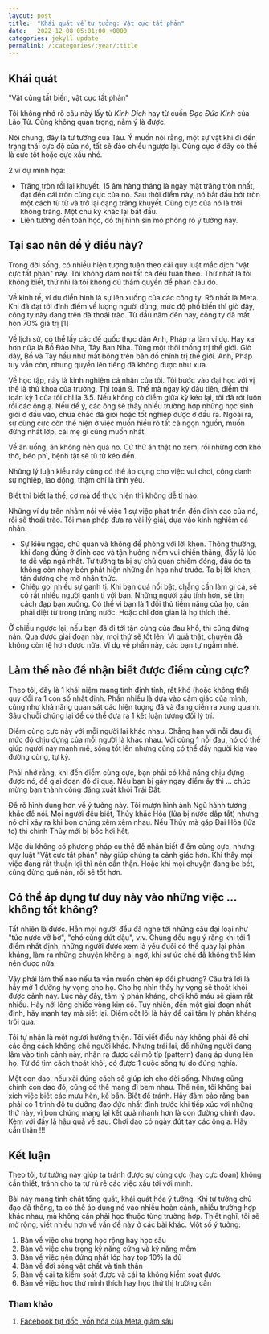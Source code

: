 ```yaml
---
layout: post
title:  "Khái quát về tư tưởng: Vật cực tất phản" 
date:   2022-12-08 05:01:00 +0000
categories: jekyll update
permalink: /:categories/:year/:title
---
```

## Khái quát
"Vật cùng tất biến, vật cực tất phản" 

Tôi không nhớ rõ câu này lấy từ <em>Kinh Dịch</em> hay từ cuốn <em>Đạo Đức Kinh</em> của Lão Tử. Cũng không quan trọng, nắm ý là được.

Nói chung, đây là tư tưởng của Tàu. Ý muốn nói rằng, một sự vật khi đi đến trạng thái cực độ của nó, tất sẽ đảo chiều ngược lại. Cùng cực ở đây có thể là cực tốt hoặc cực xấu nhé. 

2 ví dụ minh họa:
- Trăng tròn rồi lại khuyết. 15 âm hàng tháng là ngày mặt trăng tròn nhất, đạt đến cái tròn cùng cực của nó. Sau thời điểm này, nó bắt đầu bớt tròn một cách từ từ và trở lại dạng trăng khuyết. Cùng cực của nó là trời không trăng. Một chu kỳ khác lại bắt đầu. 
- Liên tưởng đến toán học, đồ thị hình sin mô phỏng rõ ý tưởng này. 

## Tại sao nên để ý điều này?
Trong đời sống, có nhiều hiện tượng tuân theo cái quy luật mắc dịch "vật cực tất phản" này. Tôi không dám nói tất cả đều tuân theo. Thứ nhất là tôi không biết, thứ nhì là tôi không đủ thẩm quyền để phán câu đó. 

Về kinh tế, ví dụ điển hình là sự lên xuống của các công ty. Rõ nhất là Meta. Khi đã đạt tới đỉnh điểm về lượng người dùng, mức độ phổ biến thì giờ đây, công ty này đang trên đà thoái trào. Từ đầu năm đến nay, công ty đã mất hon 70% giá trị [1]

Về lịch sử, có thể lấy các đế quốc thục dân Anh, Pháp ra làm ví dụ. Hay xa hơn nữa là Bồ Đào Nha, Tây Ban Nha. Từng một thời thống trị thế giới. Giờ đây, Bồ và Tây hầu như mất bóng trên bản đồ chính trị thế giới. Anh, Pháp tuy vẫn còn, nhưng quyền lên tiếng đã không được như xưa. 

Về học tập, này là kinh nghiệm cá nhân của tôi. Tôi bước vào đại học với vị thế là thủ khoa của trường. Thi toán 9. Thế mà ngay kỳ đầu tiên, điểm thi toán kỳ 1 của tôi chỉ là 3.5. Nếu không có điểm giữa kỳ kéo lại, tôi đã rớt luôn rồi các ông ạ. Nếu để ý, các ông sẽ thấy nhiều trường hợp những học sinh giỏi ở đầu vào, chưa chắc đã giỏi hoặc tốt nghiệp được ở đầu ra. Ngoài ra, sự cùng cực còn thể hiện ở việc muốn hiểu rõ tất cả ngọn nguồn, muốn đứng nhất lớp, cái mẹ gì cũng muốn nhất. 

Về ăn uống, ăn không nên quá no. Cứ thử ăn thật no xem, rồi những cơn khó thở, béo phì, bệnh tật sẽ tù từ kéo đến. 

Những lý luận kiểu này cũng có thể áp dụng cho việc vui chơi, công danh sự nghiệp, lao động, thậm chí là tình yêu. 

Biết thì biết là thế, cơ mà để thực hiện thì không dễ tí nào. 

Những ví dụ trên nhằm nói về việc 1 sự việc phát triển đến đỉnh cao của nó, rồi sẽ thoái trào. Tôi mạn phép đưa ra vài lý giải, dựa vào kinh nghiệm cá nhân. 
- Sự kiêu ngạo, chủ quan và không đề phòng với lời khen. Thông thường, khi đang đứng ở đỉnh cao và tận hưởng niềm vui chiến thắng, đấy là lúc ta dễ vấp ngã nhất. Tư tưởng ta bị sự chủ quan chiếm đóng, đầu óc ta không còn nhạy bén phát hiện những ẩn họa như trước. Ta bị lời khen, tán dương che mờ nhận thức.
- Chiêu gọi nhiều sự ganh tị. Khi bạn quá nổi bật, chẳng cần làm gì cả, sẽ có rất nhiều người ganh tị với bạn. Những người xấu tính hơn, sẽ tìm cách đạp bạn xuống. Có thể vì bạn là 1 đối thủ tiềm năng của họ, cần phải diệt từ trong trứng nước. Hoặc chỉ đơn giản là họ thích thế. 

Ở chiều ngược lại, nếu bạn đã đi tới tận cùng của đau khổ, thì cũng đừng nản. Qua được giai đoạn này, mọi thứ sẽ tốt lên. Vì quả thật, chuyện đã không còn tệ hơn được nữa. Ví dụ về phần này, các bạn tự ngẫm nhé.

## Làm thế nào để nhận biết được điểm cùng cực?

Theo tôi, đây là 1 khái niệm mang tính định tính, rất khó (hoặc không thể) quy đổi ra 1 con số nhất định. Phần nhiều là dựa vào cảm giác của mình, cũng như khả năng quan sát các hiện tượng đã và đang diễn ra xung quanh. Sâu chuỗi chúng lại để có thể đưa ra 1 kết luận tương đối lý trí. 

Điểm cùng cực này với mỗi người lại khác nhau. Chẳng hạn với nỗi đau đi, mức độ chịu đựng của mỗi người là khác nhau. Với cùng 1 nỗi đau, nó có thể giúp người này mạnh mẽ, sống tốt lên nhưng cũng có thể đẩy người kia vào đường cùng, tự kỷ. 

Phải nhớ rằng, khi đến điểm cùng cực, bạn phải có khả năng chịu đựng được nó, để giai đoạn đó đi qua. Nếu bạn bị gãy ngay điểm ấy thì ... chúc mừng bạn thành công đăng xuất khỏi Trái Đất. 

Để rõ hình dung hơn về ý tưởng này. Tôi mượn hình ảnh Ngũ hành tương khắc để nói. Mọi người đều biết, Thủy khắc Hỏa (lửa bị nước dấp tắt) nhưng nó chỉ xảy ra khi bọn chúng xêm xêm nhau. Nếu Thủy mà gặp Đại Hỏa (lửa to) thì chính Thủy mới bị bốc hơi hết. 

Mặc dù không có phương pháp cụ thể để nhận biết điểm cùng cực, nhưng quy luật "Vật cực tất phản" này giúp chúng ta cảnh giác hơn. Khi thấy mọi việc đang rất thuận lợi thì nên cẩn thận. Hoặc khi mọi chuyện đang be bét, cũng đừng quá nản, rồi sẽ tốt hơn. 

## Có thể áp dụng tư duy này vào những việc ... không tốt không? 

Tất nhiên là được. Hẳn mọi người đều đã nghe tới những câu đại loại như "tức nước vỡ bờ", "chó cùng dứt dậu", v.v. Chúng đều ngụ ý rằng khi tới 1 điểm nhất định, những người được xem là yếu đuối có thể quay lại phản kháng, làm ra những chuyện không ai ngờ, khi sự ức chế đã không thể kìm nén được nữa. 

Vậy phải làm thế nào nếu ta vẫn muốn chèn ép đối phương? Câu trả lời là hãy mở 1 đường hy vọng cho họ. Cho họ nhìn thấy hy vọng sẽ thoát khỏi được cảnh này. Lúc này đây, tâm lý phản kháng, chơi khô máu sẽ giảm rất nhiều. Hãy nới lỏng chiếc vòng kim cô. Tuy nhiên, đến một giai đoạn nhất định, hãy mạnh tay mà siết lại. Điểm cốt lõi là hãy để cái tâm lý phản kháng trôi qua. 

Tôi tự nhận là một người hướng thiện. Tôi viết điều này không phải để chỉ các ông cách khống chế người khác. Nhưng trái lại, để những người đang lâm vào tình cảnh này, nhận ra được cái mô típ (pattern) đang áp dụng lên họ. Từ đó tìm cách thoát khỏi, có được 1 cuộc sống tự do đúng nghĩa. 

Một con dao, nếu xài đúng cách sẽ giúp ích cho đời sống. Nhưng cũng chính con dao đó, cũng có thể mang đi bem nhau. Thế nên, tôi không bài xích việc biết các mưu hèn, kế bẩn. Biết để tránh. Hãy đảm bảo rằng bạn phải có 1 trình độ tu dưỡng đạo đức nhất định trước khi tiếp xúc với những thứ này, vì bọn chúng mang lại kết quả nhanh hơn là con đường chính đạo. Kèm với đấy là hậu quả về sau. Chơi dao có ngày đứt tay các ông ạ. Hãy cẩn thận !!!

## Kết luận

Theo tôi, tư tưởng này giúp ta tránh được sự cùng cực (hay cực đoan) không cần thiết, tránh cho ta tự rủ rê các việc xấu tới với mình.

Bài này mang tính chất tổng quát, khái quát hóa ý tưởng. Khi tư tưởng chủ đạo đã thông, ta có thể áp dụng nó vào nhiều hoàn cảnh, nhiều trường hợp khác nhau, mà không cần phải học thuộc từng trường hợp. Thiết nghĩ, tôi sẽ mở rộng, viết nhiều hơn về vấn đề này ở các bài khác. Một số ý tưởng: 
1. Bàn về việc chú trọng học rộng hay học sâu
2. Bàn về việc chú trọng kỹ năng cứng và kỹ năng mềm
3. Bàn về việc nên đứng nhất lớp hay top 10% là đủ 
4. Bàn về đời sống vật chất và tinh thần 
5. Bàn về cái ta kiểm soát được và cái ta không kiểm soát được
6. Bàn về việc học thứ mình thích hay học thứ thị trường cần


### Tham khảo
1. [Facebook tụt dốc, vốn hóa của Meta giảm sâu](https://laodong.vn/cong-nghe/facebook-tut-doc-von-hoa-cua-meta-giam-sau-1110541.ldo)